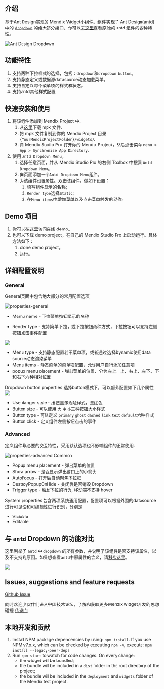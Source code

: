 ## 介绍

基于Ant Design实现的 Mendix Widget小组件。组件实现了 Ant Design(antd) 中的 [`dropdown`](https://ant.design/components/dropdown-cn) 的绝大部分接口。你可以去[这里](https://ant.design/components/dropdown-cn)查看原始的 antd 组件的各种特性。

![Ant Design Dropdown](./resources/dropdown%20menu.png)

## 功能特性

1. 支持两种下拉样式的选择，包括：`dropdown`和`dropdown button`。
2. 支持静态定义或数据源datasource动态加载菜单。
3. 支持自定义每个菜单项的样式和状态。
4. 支持antd其他样式配置

## 快速安装和使用

1. 将该组件添加到 Mendix Project 中.
    1. 从[这里](https://github.com/wiwengweng/mendix-antd-dropdown-menu/releases/download/antdropdownmenu-v1.0.0/mendix.AntDropdownMenu.mpk)下载 mpk 文件.
    3. 把 mpk 文件复制到你的 Mendix Project 目录 `{YourMendixProjectFolder}/widgets/`.
    4. 用 Mendix Studio Pro 打开你的 Mendix Project，然后点击菜单 `Menu > App > Synchronize App Directory`.
2. 使用 `Antd Dropdown Menu`。
    1. 选择任意页面，并从 Mendix Studio Pro 的右侧 Toolbox 中搜索 `Antd Dropdown Menu`。
    2. 向页面添加一个`Antd Dropdown Menu`组件。
    3. 为该组件设置属性。双击该组件，做如下设置：
        1. 填写组件显示的名称;
        2. `Render type`选择`Static`;
        3. 在`Menu items`中增加菜单以及点击菜单触发的动作;

## Demo 项目

1. 你可以在[这里](todo)访问在线 demo。  
2. 也可以下载 demo project，在自己的 Mendix Studio Pro 上启动运行。具体方法如下：
    1. clone demo project。
    2. 运行。
    

## 详细配置说明

### General

General页面中包含绝大部分的常用配置选项

![properties-general](./resources/configuration.png)

* Memu name - 下拉菜单按钮显示的名称

* Render type - 支持简单下拉，或下拉按钮两种方式，下拉按钮可以支持左侧按钮点击事件配置

![](./resources/dropdown-type.png)
* Menu type - 支持静态配置若干菜单项，或者通过选择Dynamic使用data source动态渲染菜单
* Menu items - 静态菜单的菜单项配置，允许用户自行添加任意项
* popup menu placement - 弹出菜单的位置，分为左上、上、右上、左下、下和右下六种相对位置





Dropdown button properties
选择button模式下，可以额外配置如下几个属性
![](./resources/dropdown-button.png)
* Use danger style - 按钮显示危险样式，呈红色
* Button size - 可以使用 `大` `中` `小`三种按钮大小样式
* Button type - 可以定义 `primary` `ghost` `dashed` `link` `text` `default`六种样式
* Button click - 定义组件左侧按钮点击的事件


### Advanced

定义组件非必要的交互特性，采用默认选项也不影响组件的正常使用.

![properties-advanced](./resources/advanced.png)
Common
* Popup menu placement - 弹出菜单的位置
* Show arrow - 是否显示弹出窗口上的小箭头
* AutoFocus - 打开后自动聚焦下拉框
* DestroyPopupOnHide - 关闭后是否销毁 Dropdown
* Trigger type - 触发下拉的行为, 移动端不支持 hover

System properties
包含两项系统通用配置，配置项可以根据外围的datasource进行可见性和可编辑性进行识别，分别是
* Visiable
* Editable

## 与 `antd` Dropdown 的功能对比

这里列举了 `antd` 中 `dropdown` 的所有参数，并说明了该组件是否支持该属性，以及不支持的原因。如果想查看`antd`中原属性的含义，请[移步这里](https://ant.design/components/dropdown-cn)。

![](./resources/feature_supported.png)
## Issues, suggestions and feature requests
[Github Issue](https://github.com/wiwengweng/mendix-antd-dropdown-menu/issues)

同时欢迎小伙伴们进入中国技术论坛，了解和获取更多Mendix widget开发的思想碰撞 [传送门](https://marketplace.siemens.com.cn/low-code-community)

## 本地开发和贡献

1. Install NPM package dependencies by using: `npm install`. If you use NPM v7.x.x, which can be checked by executing `npm -v`, execute: `npm install --legacy-peer-deps`.
1. Run `npm start` to watch for code changes. On every change:
    - the widget will be bundled;
    - the bundle will be included in a `dist` folder in the root directory of the project;
    - the bundle will be included in the `deployment` and `widgets` folder of the Mendix test project.
